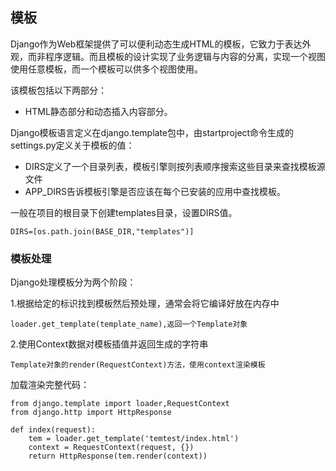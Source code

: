 ## 模板

Django作为Web框架提供了可以便利动态生成HTML的模板，它致力于表达外观，而非程序逻辑。而且模板的设计实现了业务逻辑与内容的分离，实现一个视图使用任意模板，而一个模板可以供多个视图使用。

该模板包括以下两部分：

* HTML静态部分和动态插入内容部分。

Django模板语言定义在django.template包中，由startproject命令生成的settings.py定义关于模板的值：

* DIRS定义了一个目录列表，模板引擎则按列表顺序搜索这些目录来查找模板源文件
* APP\_DIRS告诉模板引擎是否应该在每个已安装的应用中查找模板。

一般在项目的根目录下创建templates目录，设置DIRS值。

```
DIRS=[os.path.join(BASE_DIR,"templates")]
```

### 模板处理

Django处理模板分为两个阶段：

1.根据给定的标识找到模板然后预处理，通常会将它编译好放在内存中

```
loader.get_template(template_name),返回一个Template对象
```

2.使用Context数据对模板插值并返回生成的字符串

```
Template对象的render(RequestContext)方法，使用context渲染模板
```

加载渲染完整代码：

```
from django.template import loader,RequestContext
from django.http import HttpResponse

def index(request):
    tem = loader.get_template('temtest/index.html')
    context = RequestContext(request, {})
    return HttpResponse(tem.render(context))
```



